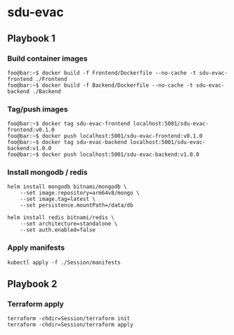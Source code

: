 # sdu-evac

## Playbook 1

### Build container images

```console
foo@bar:~$ docker build -f Frontend/Dockerfile --no-cache -t sdu-evac-frontend ./Frontend
foo@bar:~$ docker build -f Backend/Dockerfile --no-cache -t sdu-evac-backend ./Backend
```

### Tag/push images

```console
foo@bar:~$ docker tag sdu-evac-frontend localhost:5001/sdu-evac-frontend:v0.1.0
foo@bar:~$ docker push localhost:5001/sdu-evac-frontend:v0.1.0
foo@bar:~$ docker tag sdu-evac-backend localhost:5001/sdu-evac-backend:v1.0.0
foo@bar:~$ docker push localhost:5001/sdu-evac-backend:v1.0.0
```

### Install mongodb / redis

```console
helm install mongodb bitnami/mongodb \
    --set image.repository=arm64v8/mongo \
    --set image.tag=latest \
    --set persistence.mountPath=/data/db
```

```console
helm install redis bitnami/redis \                 
    --set architecture=standalone \
    --set auth.enabled=false
```

### Apply manifests

```console
kubectl apply -f ./Session/manifests
```

## Playbook 2

### Terraform apply

```console
terraform -chdir=Session/terraform init
terraform -chdir=Session/terraform apply
```
